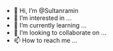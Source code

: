 - 👋 Hi, I’m @Sultanramin
- 👀 I’m interested in ...
- 🌱 I’m currently learning ...
- 💞️ I’m looking to collaborate on ...
- 📫 How to reach me ...

<!---
Sultanramin/Sultanramin is a ✨ special ✨ repository because its `README.md` (this file) appears on your GitHub profile.
You can click the Preview link to take a look at your changes.
--->
